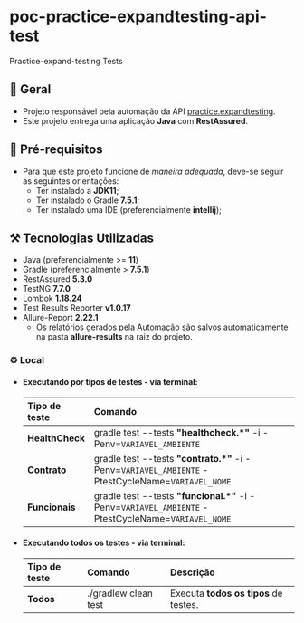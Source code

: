 # poc-practice-expandtesting-api-test
Practice-expand-testing Tests

## 🎯 Geral

* Projeto responsável pela automação da API [practice.expandtesting](https://practice.expandtesting.com/notes/api/api-docs/).
* Este projeto entrega uma aplicação **Java** com **RestAssured**.

## 📄 **Pré-requisitos**
* Para que este projeto funcione de _maneira adequada_, deve-se seguir as seguintes orientações:
    * Ter instalado a **JDK11**;
    * Ter instalado o Gradle **7.5.1**;
    * Ter instalado uma IDE (preferencialmente **intellij**);

## ⚒️ Tecnologias Utilizadas
* Java (preferencialmente >= **11**)
* Gradle (preferencialmente > **7.5.1**)
* RestAssured **5.3.0**
* TestNG **7.7.0**
* Lombok **1.18.24**
* Test Results Reporter **v1.0.17**
* Allure-Report **2.22.1**
    * Os relatórios gerados pela Automação são salvos automaticamente na pasta **allure-results** na
      raiz do projeto.

### ⚙ Local

* #### Executando por tipos de testes - via terminal:

  | Tipo de teste                    | Comando                                                                                             |
  |:-------------------------------------------------------------------------------------------------------------------|:----------------------------------------------------------------------------------------------------|
  | **HealthCheck** | gradle test --tests **"healthcheck.*"** -i -Penv=`VARIAVEL_AMBIENTE`                                | 
  | **Contrato**   | gradle test --tests **"contrato.*"** -i -Penv=`VARIAVEL_AMBIENTE`  -PtestCycleName=`VARIAVEL_NOME`  |
  | **Funcionais**    | gradle test --tests **"funcional.*"** -i -Penv=`VARIAVEL_AMBIENTE`  -PtestCycleName=`VARIAVEL_NOME` |

* #### Executando todos os testes - via terminal:

  | Tipo de teste | Comando                                    | Descrição                             |
  |:--------------|:-------------------------------------------|:--------------------------------------|
  | **Todos**     | ./gradlew clean test                       | Executa **todos os tipos** de testes. |
